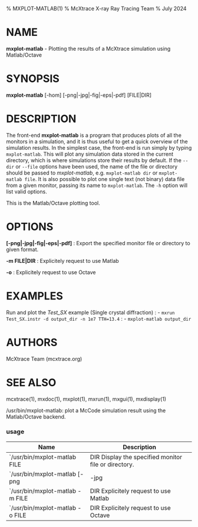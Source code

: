 % MXPLOT-MATLAB(1)
% McXtrace X-ray Ray Tracing Team
% July 2024

# NAME

**mxplot-matlab** - Plotting the results of a McXtrace simulation using Matlab/Octave

# SYNOPSIS

**mxplot-matlab** [-hom] [-png|-jpg|-fig|-eps|-pdf] [FILE|DIR]

# DESCRIPTION

The front-end **mxplot-matlab** is a program that produces plots of
all the monitors in a simulation, and it is thus useful to get a quick overview
of the simulation results. In the simplest case, the front-end is run simply by
typing `mxplot-matlab`. This will plot any simulation data stored in the current
directory, which is where simulations store their results by default. If the
`--dir` or `--file` options have been used, the name of the file
or directory should be passed to *mxplot-matlab*, e.g. `mxplot-matlab dir` or `mxplot-matlab file`. It
is also possible to plot one single text (not binary) data file from a given
monitor, passing its name to `mxplot-matlab`. The `-h` option will list valid options.

This is the Matlab/Octave plotting tool.

# OPTIONS

**[-png|-jpg|-fig|-eps|-pdf]**
:   Export the specified monitor file or directory to given format.

**-m FILE|DIR**
:   Explicitely request to use Matlab

**-o**
:   Explicitely request to use Octave

# EXAMPLES

Run and plot the *Test_SX* example (Single crystal diffraction)
:   - `mxrun Test_SX.instr -d output_dir -n 1e7 TTH=13.4`
:   - `mxplot-matlab output_dir`

# AUTHORS

McXtrace Team (mcxtrace.org)

# SEE ALSO

mcxtrace(1), mxdoc(1), mxplot(1), mxrun(1), mxgui(1), mxdisplay(1)



/usr/bin/mxplot-matlab: plot a McCode simulation result using the Matlab/Octave backend.
### usage

Name | Description
---- | -----------
`/usr/bin/mxplot-matlab FILE|DIR Display the specified monitor file or directory.
`/usr/bin/mxplot-matlab [-png|-jpg|-fig|-eps|-pdf] [FILE|DIR] Export the specified monitor file or directory to given format.
`/usr/bin/mxplot-matlab -m FILE|DIR Explicitely request to use Matlab
`/usr/bin/mxplot-matlab -o FILE|DIR Explicitely request to use Octave
